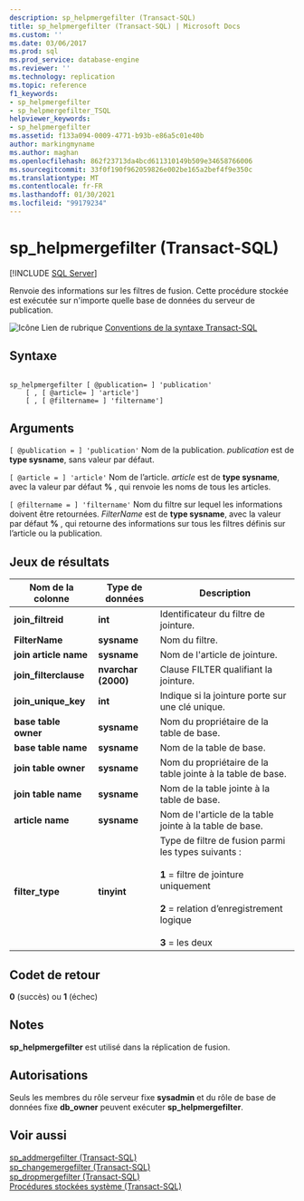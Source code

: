 ```yaml
---
description: sp_helpmergefilter (Transact-SQL)
title: sp_helpmergefilter (Transact-SQL) | Microsoft Docs
ms.custom: ''
ms.date: 03/06/2017
ms.prod: sql
ms.prod_service: database-engine
ms.reviewer: ''
ms.technology: replication
ms.topic: reference
f1_keywords:
- sp_helpmergefilter
- sp_helpmergefilter_TSQL
helpviewer_keywords:
- sp_helpmergefilter
ms.assetid: f133a094-0009-4771-b93b-e86a5c01e40b
author: markingmyname
ms.author: maghan
ms.openlocfilehash: 862f23713da4bcd611310149b509e34658766006
ms.sourcegitcommit: 33f0f190f962059826e002be165a2bef4f9e350c
ms.translationtype: MT
ms.contentlocale: fr-FR
ms.lasthandoff: 01/30/2021
ms.locfileid: "99179234"
---
```

# <a name="sp_helpmergefilter-transact-sql"></a>sp_helpmergefilter (Transact-SQL)
[!INCLUDE [SQL Server](../../includes/applies-to-version/sqlserver.md)]

  Renvoie des informations sur les filtres de fusion. Cette procédure stockée est exécutée sur n'importe quelle base de données du serveur de publication.  
  
 ![Icône Lien de rubrique](../../database-engine/configure-windows/media/topic-link.gif "Icône du lien de rubrique") [Conventions de la syntaxe Transact-SQL](../../t-sql/language-elements/transact-sql-syntax-conventions-transact-sql.md)  
  
## <a name="syntax"></a>Syntaxe  
  
```  
  
sp_helpmergefilter [ @publication= ] 'publication'   
    [ , [ @article= ] 'article']  
    [ , [ @filtername= ] 'filtername']  
```  
  
## <a name="arguments"></a>Arguments  
`[ @publication = ] 'publication'` Nom de la publication. *publication* est de **type sysname**, sans valeur par défaut.  
  
`[ @article = ] 'article'` Nom de l’article. *article* est de **type sysname**, avec la valeur par défaut **%** , qui renvoie les noms de tous les articles.  
  
`[ @filtername = ] 'filtername'` Nom du filtre sur lequel les informations doivent être retournées. *FilterName* est de **type sysname**, avec la valeur par défaut **%** , qui retourne des informations sur tous les filtres définis sur l’article ou la publication.  
  
## <a name="result-sets"></a>Jeux de résultats  
  
|Nom de la colonne|Type de données|Description|  
|-----------------|---------------|-----------------|  
|**join_filtreid**|**int**|Identificateur du filtre de jointure.|  
|**FilterName**|**sysname**|Nom du filtre.|  
|**join article name**|**sysname**|Nom de l'article de jointure.|  
|**join_filterclause**|**nvarchar (2000)**|Clause FILTER qualifiant la jointure.|  
|**join_unique_key**|**int**|Indique si la jointure porte sur une clé unique.|  
|**base table owner**|**sysname**|Nom du propriétaire de la table de base.|  
|**base table name**|**sysname**|Nom de la table de base.|  
|**join table owner**|**sysname**|Nom du propriétaire de la table jointe à la table de base.|  
|**join table name**|**sysname**|Nom de la table jointe à la table de base.|  
|**article name**|**sysname**|Nom de l'article de la table jointe à la table de base.|  
|**filter_type**|**tinyint**|Type de filtre de fusion parmi les types suivants :<br /><br /> **1** = filtre de jointure uniquement<br /><br /> **2** = relation d’enregistrement logique<br /><br /> **3** = les deux|  
  
## <a name="return-code-values"></a>Codet de retour  
 **0** (succès) ou **1** (échec)  
  
## <a name="remarks"></a>Notes  
 **sp_helpmergefilter** est utilisé dans la réplication de fusion.  
  
## <a name="permissions"></a>Autorisations  
 Seuls les membres du rôle serveur fixe **sysadmin** et du rôle de base de données fixe **db_owner** peuvent exécuter **sp_helpmergefilter**.  
  
## <a name="see-also"></a>Voir aussi  
 [sp_addmergefilter &#40;Transact-SQL&#41;](../../relational-databases/system-stored-procedures/sp-addmergefilter-transact-sql.md)   
 [sp_changemergefilter &#40;Transact-SQL&#41;](../../relational-databases/system-stored-procedures/sp-changemergefilter-transact-sql.md)   
 [sp_dropmergefilter &#40;Transact-SQL&#41;](../../relational-databases/system-stored-procedures/sp-dropmergefilter-transact-sql.md)   
 [Procédures stockées système &#40;Transact-SQL&#41;](../../relational-databases/system-stored-procedures/system-stored-procedures-transact-sql.md)  
  
  

